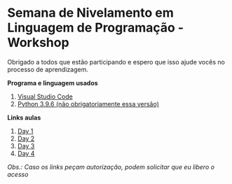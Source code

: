 # Semana de Nivelamento em Linguagem de Programação - Workshop

Obrigado a todos que estão participando e espero que isso ajude vocês no processo de aprendizagem.

**Programa e linguagem usados**
1. [Visual Studio Code](https://code.visualstudio.com/)
2. [Python 3.9.6 (não obrigatoriamente essa versão)](https://www.python.org/)

**Links aulas**
1. [Day 1](https://drive.google.com/file/d/1h4qo07G2hwVwpG5BUPujaxvWpgTnWX4Q/view?usp=sharing)
2. [Day 2](https://drive.google.com/file/d/1DfPfwdmu7Ksr5U00R4d2uAtPrv0YYKTB/view?usp=sharing)
3. [Day 3](https://drive.google.com/file/d/1HslXaD9We-o0dSFZQZCfsbwIEl0wCdnB/view?usp=sharing)
4. [Day 4](https://drive.google.com/file/d/1SkQRGnOEgdNdrhtvj4XqQRF2GUNNlG-w/view?usp=sharing)

*Obs.: Caso os links peçam autorização, podem solicitar que eu libero o acesso*

